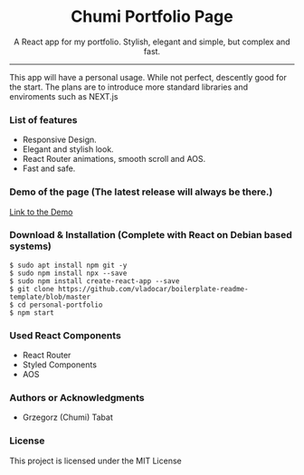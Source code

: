 <h1 align="center"> Chumi Portfolio Page </h1>

<p align="center"> A React app for my portfolio. Stylish, elegant and simple, but complex and fast. </p>

<hr/>

<p> This app will have a personal usage. While not perfect, descently good for the start. The plans are to introduce more standard libraries and enviroments such as NEXT.js </p>

<h3> List of features </h3>

<ul>
  <li>Responsive Design.</li>
  <li>Elegant and stylish look.</li>
  <li>React Router animations, smooth scroll and AOS.</li>
  <li>Fast and safe.</li>
</ul>

<h3> Demo of the page (The latest release will always be there.) </h3>

<a href="https://chumi.pl"> Link to the Demo </a>

<h3> Download & Installation (Complete with React on Debian based systems) </h3>

```shell
$ sudo apt install npm git -y
$ sudo npm install npx --save
$ sudo npm install create-react-app --save
$ git clone https://github.com/vladocar/boilerplate-readme-template/blob/master
$ cd personal-portfolio
$ npm start
```
<h3>Used React Components</h3>
<ul>
    <li>React Router</li>
    <li>Styled Components</li>
    <li>AOS</li>
</ul>

<h3>Authors or Acknowledgments</h3>
<ul>
  <li>Grzegorz (Chumi) Tabat</li>
</ul>

<h3>License</h3>

This project is licensed under the MIT License